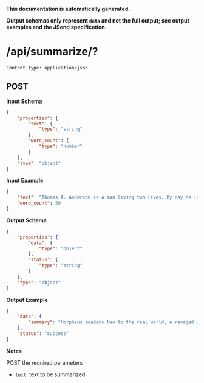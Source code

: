 **This documentation is automatically generated.**

**Output schemas only represent `data` and not the full output; see output examples and the JSend specification.**

# /api/summarize/?

    Content-Type: application/json

## POST


**Input Schema**
```json
{
    "properties": {
        "text": {
            "type": "string"
        },
        "word_count": {
            "type": "number"
        }
    },
    "type": "object"
}
```


**Input Example**
```json
{
    "text": "Thomas A. Anderson is a man living two lives. By day he is an average computer programmer and by night a hacker known as Neo. Neo has always questioned his reality, but the truth is far beyond his imagination. Neo finds himself targeted by the police when he is contacted by Morpheus, a legendary computer hacker branded a terrorist by the government. Morpheus awakens Neo to the real world, a ravaged wasteland where most of humanity have been captured by a race of machines that live off of the humans' body heat and electrochemical energy and who imprison their minds within an artificial reality known as the Matrix. As a rebel against the machines, Neo must return to the Matrix and confront the agents: super-powerful computer programs devoted to snuffing out Neo and the entire human rebellion.",
    "word_count": 50
}
```


**Output Schema**
```json
{
    "properties": {
        "data": {
            "type": "object"
        },
        "status": {
            "type": "string"
        }
    },
    "type": "object"
}
```


**Output Example**
```json
{
    "data": {
        "summary": "Morpheus awakens Neo to the real world, a ravaged wasteland where most of humanity have been captured by a race of machines that live off of the humans' body heat and electrochemical energy and who imprison their minds within an artificial reality known as the Matrix."
    },
    "status": "success"
}
```


**Notes**

POST the required parameters
* `text`: text to be summarized


